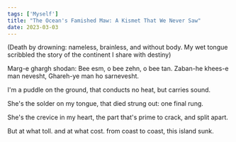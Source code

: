 ```yaml
---
tags: ['Myself']
title: "The Ocean's Famished Maw: A Kismet That We Never Saw"
date: 2023-03-03
---
```


(Death by drowning:
nameless, brainless, and without body.
My wet tongue scribbled the story of
the continent I share with destiny)

Marg-e ghargh shodan:
Bee esm, o bee zehn, o bee tan.
Zaban-he khees-e man nevesht,
Ghareh-ye man ho sarnevesht.

I'm a puddle on the ground,
that conducts no heat,
but carries sound.

She's the solder on my tongue,
that died strung out:
one final rung.

She's the crevice in my heart,
the part that's prime to crack,
and split apart.

But at what toll.
and at what cost.
from coast to coast,
this island sunk.
